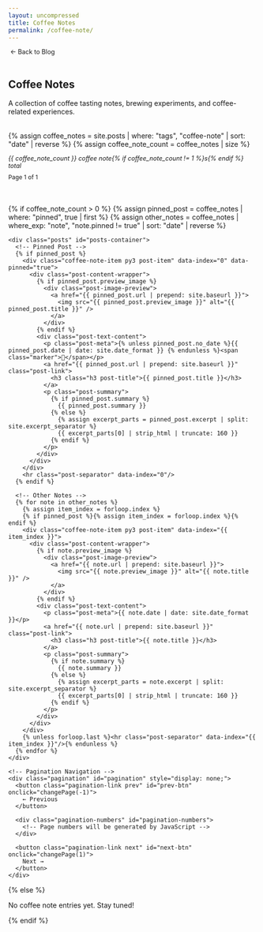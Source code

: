 ```yaml
---
layout: uncompressed
title: Coffee Notes
permalink: /coffee-note/
---
```


<div class="page-header">
  <a href="/blog" class="back-button">← Back to Blog</a>
  <h2>Coffee Notes</h2>
  <p>A collection of coffee tasting notes, brewing experiments, and coffee-related experiences.</p>
</div>

<div class="coffee-notes-archive">
  {% assign coffee_notes = site.posts | where: "tags", "coffee-note" | sort: "date" | reverse %}
  {% assign coffee_note_count = coffee_notes | size %}
  
  <div class="archive-info">
    <p class="archive-count">{{ coffee_note_count }} coffee note{% if coffee_note_count != 1 %}s{% endif %} total</p>
    <p class="page-info" id="page-info">Page 1 of <span id="total-pages">1</span></p>
  </div>
  
  {% if coffee_note_count > 0 %}
    {% assign pinned_post = coffee_notes | where: "pinned", true | first %}
    {% assign other_notes = coffee_notes | where_exp: "note", "note.pinned != true" | sort: "date" | reverse %}
    
    <div class="posts" id="posts-container">
      <!-- Pinned Post -->
      {% if pinned_post %}
        <div class="coffee-note-item py3 post-item" data-index="0" data-pinned="true">
          <div class="post-content-wrapper">
            {% if pinned_post.preview_image %}
              <div class="post-image-preview">
                <a href="{{ pinned_post.url | prepend: site.baseurl }}">
                  <img src="{{ pinned_post.preview_image }}" alt="{{ pinned_post.title }}" />
                </a>
              </div>
            {% endif %}
            <div class="post-text-content">
              <p class="post-meta">{% unless pinned_post.no_date %}{{ pinned_post.date | date: site.date_format }} {% endunless %}<span class="marker">📌</span></p>
              <a href="{{ pinned_post.url | prepend: site.baseurl }}" class="post-link">
                <h3 class="h3 post-title">{{ pinned_post.title }}</h3>
              </a>
              <p class="post-summary">
                {% if pinned_post.summary %}
                  {{ pinned_post.summary }}
                {% else %}
                  {% assign excerpt_parts = pinned_post.excerpt | split: site.excerpt_separator %}
                  {{ excerpt_parts[0] | strip_html | truncate: 160 }}
                {% endif %}
              </p>
            </div>
          </div>
        </div>
        <hr class="post-separator" data-index="0"/>
      {% endif %}

      <!-- Other Notes -->
      {% for note in other_notes %}
        {% assign item_index = forloop.index %}
        {% if pinned_post %}{% assign item_index = forloop.index %}{% endif %}
        <div class="coffee-note-item py3 post-item" data-index="{{ item_index }}">
          <div class="post-content-wrapper">
            {% if note.preview_image %}
              <div class="post-image-preview">
                <a href="{{ note.url | prepend: site.baseurl }}">
                  <img src="{{ note.preview_image }}" alt="{{ note.title }}" />
                </a>
              </div>
            {% endif %}
            <div class="post-text-content">
              <p class="post-meta">{{ note.date | date: site.date_format }}</p>
              <a href="{{ note.url | prepend: site.baseurl }}" class="post-link">
                <h3 class="h3 post-title">{{ note.title }}</h3>
              </a>
              <p class="post-summary">
                {% if note.summary %}
                  {{ note.summary }}
                {% else %}
                  {% assign excerpt_parts = note.excerpt | split: site.excerpt_separator %}
                  {{ excerpt_parts[0] | strip_html | truncate: 160 }}
                {% endif %}
              </p>
            </div>
          </div>
        </div>
        {% unless forloop.last %}<hr class="post-separator" data-index="{{ item_index }}"/>{% endunless %}
      {% endfor %}
    </div>

    <!-- Pagination Navigation -->
    <div class="pagination" id="pagination" style="display: none;">
      <button class="pagination-link prev" id="prev-btn" onclick="changePage(-1)">
        ← Previous
      </button>

      <div class="pagination-numbers" id="pagination-numbers">
        <!-- Page numbers will be generated by JavaScript -->
      </div>

      <button class="pagination-link next" id="next-btn" onclick="changePage(1)">
        Next →
      </button>
    </div>
  {% else %}
    <p>No coffee note entries yet. Stay tuned!</p>
  {% endif %}
</div>

<script>
const POSTS_PER_PAGE = 5;
let currentPage = 1;
let totalPosts = 0;
let totalPages = 1;

function initializePagination() {
  console.log('Initializing coffee notes pagination...');
  
  const postItems = document.querySelectorAll('.post-item');
  const separators = document.querySelectorAll('.post-separator');
  
  console.log('Found coffee note items:', postItems.length);
  console.log('Found separators:', separators.length);
  
  totalPosts = postItems.length;
  totalPages = Math.ceil(totalPosts / POSTS_PER_PAGE);
  
  console.log('Total coffee notes:', totalPosts, 'Total pages:', totalPages, 'Posts per page:', POSTS_PER_PAGE);
  
  // Update total pages display
  document.getElementById('total-pages').textContent = totalPages;
  
  // Show pagination if needed
  if (totalPages > 1) {
    console.log('Showing pagination controls');
    document.getElementById('pagination').style.display = 'flex';
    generatePageNumbers();
  } else {
    console.log('Only one page, hiding pagination');
    document.getElementById('pagination').style.display = 'none';
  }
  
  // Show first page
  showPage(1);
}

function showPage(page) {
  currentPage = page;
  const postItems = document.querySelectorAll('.post-item');
  const separators = document.querySelectorAll('.post-separator');
  
  console.log('Showing page:', page, 'Total coffee notes:', postItems.length);
  
  const startIndex = (page - 1) * POSTS_PER_PAGE;
  const endIndex = startIndex + POSTS_PER_PAGE;
  
  console.log('Start index:', startIndex, 'End index:', endIndex);
  
  // Hide all posts and separators first
  postItems.forEach((item, index) => {
    if (index >= startIndex && index < endIndex) {
      item.style.display = 'block';
      console.log('Showing coffee note', index);
    } else {
      item.style.display = 'none';
      console.log('Hiding coffee note', index);
    }
  });
  
  separators.forEach((separator, index) => {
    // Show separator if it's between shown posts (not after the last post on page)
    if (index >= startIndex && index < endIndex - 1 && index < postItems.length - 1) {
      separator.style.display = 'block';
    } else {
      separator.style.display = 'none';
    }
  });
  
  // Update page info
  document.getElementById('page-info').innerHTML = `Page ${page} of ${totalPages}`;
  
  // Update pagination buttons
  const prevBtn = document.getElementById('prev-btn');
  const nextBtn = document.getElementById('next-btn');
  
  if (prevBtn) prevBtn.disabled = (page === 1);
  if (nextBtn) nextBtn.disabled = (page === totalPages);
  
  // Update page numbers
  updatePageNumbers();
  
  // Scroll to top
  window.scrollTo({ top: 0, behavior: 'smooth' });
}

function changePage(direction) {
  const newPage = currentPage + direction;
  if (newPage >= 1 && newPage <= totalPages) {
    showPage(newPage);
  }
}

function goToPage(page) {
  if (page >= 1 && page <= totalPages) {
    showPage(page);
  }
}

function generatePageNumbers() {
  const numbersContainer = document.getElementById('pagination-numbers');
  numbersContainer.innerHTML = '';
  
  for (let i = 1; i <= totalPages; i++) {
    const pageButton = document.createElement('button');
    pageButton.className = 'pagination-number';
    pageButton.textContent = i;
    pageButton.onclick = () => goToPage(i);
    numbersContainer.appendChild(pageButton);
  }
}

function updatePageNumbers() {
  const pageButtons = document.querySelectorAll('.pagination-number');
  pageButtons.forEach((button, index) => {
    if (index + 1 === currentPage) {
      button.classList.add('current');
    } else {
      button.classList.remove('current');
    }
  });
}

// Initialize when page loads
document.addEventListener('DOMContentLoaded', initializePagination);

// Fallback initialization
window.addEventListener('load', function() {
  console.log('Window loaded, checking if coffee notes pagination was initialized...');
  if (totalPosts === 0) {
    console.log('Coffee notes pagination not initialized, running fallback...');
    setTimeout(initializePagination, 100);
  }
});
</script>

<style>
.coffee-notes-archive {
  color: var(--text-color);
}

.coffee-notes-archive h2, 
.coffee-notes-archive h3, 
.coffee-notes-archive h4 {
  color: var(--text-color);
}

.coffee-notes-archive p {
  color: var(--text-color);
}

.page-header {
  margin-bottom: 2rem;
}

.page-header h2 {
  color: var(--text-color);
}

.page-header p {
  color: var(--text-color);
}

.back-button {
  display: inline-block;
  margin-bottom: 1rem;
  color: var(--text-secondary);
  text-decoration: none;
  font-size: 0.9em;
  transition: color 0.2s ease;
}

.back-button:hover {
  color: var(--link-color);
  text-decoration: none;
}

.back-button:before {
  content: '';
  margin-right: 0.25rem;
}

.coffee-notes-archive .coffee-note-item {
  margin-bottom: 2rem;
  background-color: var(--card-bg) !important;
  border-radius: 8px;
  padding: 1.5rem;
  transition: background-color 0.3s ease;
}

.coffee-notes-archive .post-meta {
  color: var(--text-secondary);
  font-size: 0.9em;
  margin-bottom: 0.5rem;
}

.coffee-notes-archive .post-meta .marker {
  color: #ff6b6b;
  font-weight: bold;
}

.coffee-notes-archive .post-link {
  text-decoration: none;
  color: inherit;
}

.coffee-notes-archive .post-link:hover {
  color: var(--link-color);
}

.coffee-notes-archive .post-title {
  margin: 0.5rem 0;
  font-weight: 600;
  color: var(--text-color);
}

.coffee-notes-archive .post-summary {
  color: var(--text-secondary);
  line-height: 1.6;
}

.coffee-notes-archive hr {
  border: none;
  border-top: 1px solid var(--border-color);
  margin: 2rem 0;
}

.archive-info {
  margin-bottom: 2rem;
  padding-bottom: 1rem;
  border-bottom: 1px solid var(--border-color);
}

.archive-count {
  color: var(--text-secondary);
  font-size: 0.9em;
  margin-bottom: 0.5rem;
  font-style: italic;
}

.page-info {
  color: var(--text-secondary);
  font-size: 0.85em;
  margin: 0;
}

/* Pagination Styles */
.pagination {
  display: flex;
  justify-content: center;
  align-items: center;
  margin-top: 3rem;
  padding-top: 2rem;
  border-top: 1px solid var(--border-color);
  gap: 1rem;
}

.pagination-link {
  color: var(--text-secondary);
  background: white;
  padding: 0.5rem 1rem;
  border: 1px solid #ddd;
  border-radius: 4px;
  transition: all 0.2s ease;
  cursor: pointer;
  font-size: 0.9em;
}

.pagination-link:hover:not(:disabled) {
  color: var(--link-color);
  border-color: var(--link-color);
}

.pagination-link:disabled {
  color: var(--text-secondary);
  cursor: not-allowed;
  opacity: 0.5;
}

.pagination-numbers {
  display: flex;
  gap: 0.25rem;
}

.pagination-number {
  display: inline-block;
  padding: 0.5rem 0.75rem;
  color: var(--text-secondary);
  background: white;
  border: 1px solid #ddd;
  border-radius: 4px;
  transition: all 0.2s ease;
  min-width: 2.5rem;
  text-align: center;
  cursor: pointer;
  font-size: 0.9em;
}

.pagination-number:hover:not(.current) {
  color: var(--link-color);
  border-color: var(--link-color);
}

.pagination-number.current {
  background-color: var(--link-color);
  color: var(--bg-color);
  border-color: var(--link-color);
}

/* Image Preview Styles */
.post-content-wrapper {
  display: flex;
  gap: 1.5rem;
  align-items: flex-start;
}

.post-image-preview {
  flex-shrink: 0;
  width: 150px;
  height: 100px;
  overflow: hidden;
  border-radius: 8px;
  box-shadow: 0 2px 8px rgba(0,0,0,0.1);
}

.post-image-preview img {
  width: 100%;
  height: 100%;
  object-fit: cover;
  transition: transform 0.2s ease;
}

.post-image-preview img:hover {
  transform: scale(1.05);
}

.post-text-content {
  flex: 1;
  min-width: 0;
}

@media (max-width: 768px) {
  .pagination {
    flex-direction: column;
    gap: 1rem;
  }
  
  .pagination-numbers {
    flex-wrap: wrap;
    justify-content: center;
  }
  
  .post-content-wrapper {
    flex-direction: column;
    gap: 1rem;
  }
  
  .post-image-preview {
    width: 100%;
    height: 150px;
  }
}
</style>
